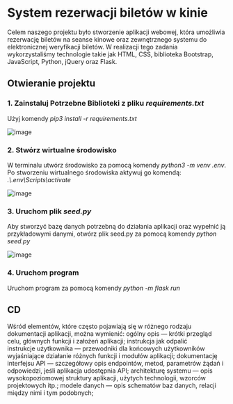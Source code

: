 # System rezerwacji biletów w kinie

Celem naszego projektu było stworzenie aplikacji webowej, która umożliwia rezerwację biletów na seanse kinowe oraz zewnętrznego systemu do elektronicznej weryfikacji biletów. W realizacji tego zadania wykorzystaliśmy technologie takie jak HTML, CSS, biblioteka Bootstrap, JavaScript, Python, jQuery oraz Flask.

## Otwieranie projektu
### 1. Zainstaluj Potrzebne Biblioteki z pliku *requirements.txt*
Użyj komendy *pip3 install -r requirements.txt*

![image](https://github.com/user-attachments/assets/50f6e756-9c38-462f-bc69-a5e06fa7c58a)

### 2. Stwórz wirtualne środowisko
W terminalu utwórz środowisko za pomocą komendy *python3 -m venv .env*. Po stworzeniu wirtualnego środowiska aktywuj go komendą: *.\\.env\Scripts\activate*

![image](https://github.com/user-attachments/assets/7213a705-7315-413e-8b8d-0c3c96b16c87)

### 3. Uruchom plik *seed.py*
Aby stworzyć bazę danych potrzebną do działania aplikacji oraz wypełnić ją przykładowymi danymi, otwórz plik seed.py za pomocą komendy *python seed.py*

![image](https://github.com/user-attachments/assets/0b121cc5-8b29-496d-8550-be4c78514153)

### 4. Uruchom program
Uruchom program za pomocą komendy *python -m flask run*

## CD
Wśród elementów, które często pojawiają się w różnego rodzaju dokumentacji aplikacji, można wymienić:
ogólny opis — krótki przegląd celu, głównych funkcji i założeń aplikacji;
instrukcja jak odpalić  
instrukcje użytkownika — przewodniki dla końcowych użytkowników wyjaśniające działanie różnych funkcji i modułów aplikacji;
dokumentację interfejsu API — szczegółowy opis endpointów, metod, parametrów żądań i odpowiedzi, jeśli aplikacja udostępnia API;
architekturę systemu — opis wysokopoziomowej struktury aplikacji, użytych technologii, wzorców projektowych itp.;
modele danych — opis schematów baz danych, relacji między nimi i tym podobnych;

